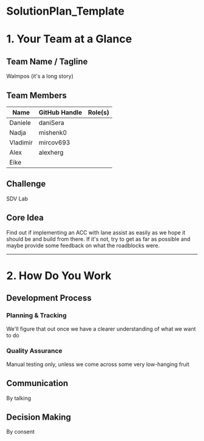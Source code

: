 # SolutionPlan_Template

# 1. Your Team at a Glance

## Team Name / Tagline  
Walmpos (it's a long story)

## Team Members  
| Name | GitHub Handle | Role(s) |
|-------|---------------|---------|
| Daniele      |  daniSera             |         |
| Nadja      | mishenk0              |         |
| Vladimir      | mircov693              |         |
| Alex | alexherg | |
| Eike | | |

## Challenge  
SDV Lab

## Core Idea  
Find out if implementing an ACC with lane assist as easily as we hope it should be and build from there. If it's not, try to get as far as possible and maybe provide some feedback on what the roadblocks were.

---

# 2. How Do You Work

## Development Process

### Planning & Tracking  
We'll figure that out once we have a clearer understanding of what we want to do

### Quality Assurance  
Manual testing only, unless we come across some very low-hanging fruit

## Communication  
By talking

## Decision Making  
By consent
